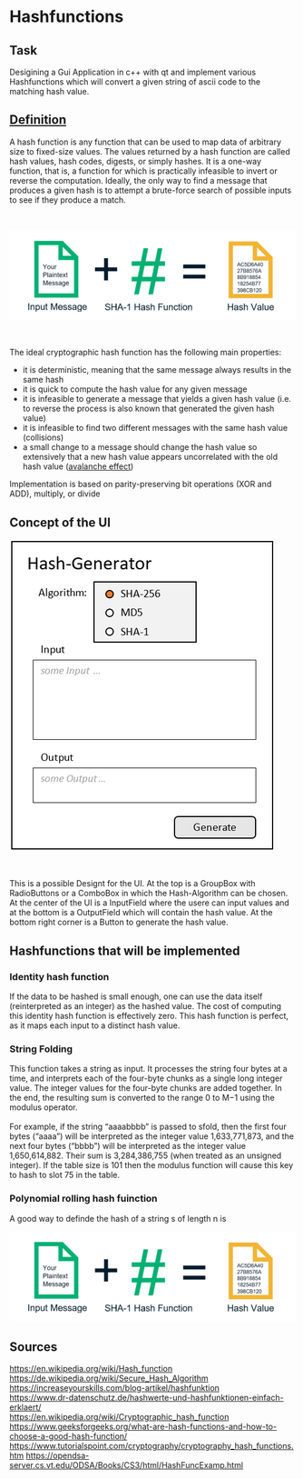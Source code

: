 # Hashfunctions
## Task

Desigining a Gui Application in c++ with qt and implement various Hashfunctions which will convert a given string of ascii code to the matching hash value.

## [Definition](https://en.wikipedia.org/wiki/Hash_function)

A hash function is any function that can be used to map data of arbitrary size to fixed-size values. The values returned by a hash function are called hash values, hash codes, digests, or simply hashes. It is a one-way function, that is, a function for which is practically infeasible to invert or reverse the computation. Ideally, the only way to find a message that produces a given hash is to attempt a brute-force search of possible inputs to see if they produce a match.

<br>

![Example_01](https://github.com/Lion1Blue/Hashfunctions/blob/main/Pictures/Example.png)

<br>

The ideal cryptographic hash function has the following main properties:

- it is deterministic, meaning that the same message always results in the same hash
- it is quick to compute the hash value for any given message
- it is infeasible to generate a message that yields a given hash value (i.e. to reverse the process is also known that generated the given hash value)
- it is infeasible to find two different messages with the same hash value (collisions)
- a small change to a message should change the hash value so extensively that a new hash value appears uncorrelated with the old hash value ([avalanche effect](https://en.wikipedia.org/wiki/Avalanche_effect))  

Implementation is based on parity-preserving bit operations (XOR and ADD), multiply, or divide  

## Concept of the UI

![GUI_Concept](https://github.com/Lion1Blue/Hashfunctions/blob/main/Pictures/GUI_Concept.png)

<br>

This is a possible Designt for the UI. At the top is a GroupBox with RadioButtons or a ComboBox in which the Hash-Algorithm can be chosen. At the center of the UI is a InputField where the usere can input values and at the bottom is a OutputField which will contain the hash value. At the bottom right corner is a Button to generate the hash value.

## Hashfunctions that will be implemented



### Identity hash function
If the data to be hashed is small enough, one can use the data itself (reinterpreted as an integer) as the hashed value. The cost of computing this identity hash function is effectively zero. This hash function is perfect, as it maps each input to a distinct hash value.  

### String Folding

This function takes a string as input. It processes the string four bytes at a time, and interprets each of the four-byte chunks as a single long integer value. The integer values for the four-byte chunks are added together. In the end, the resulting sum is converted to the range 0 to M−1 using the modulus operator.  
<br>
For example, if the string “aaaabbbb” is passed to sfold, then the first four bytes (“aaaa”) will be interpreted as the integer value 1,633,771,873, and the next four bytes (“bbbb”) will be interpreted as the integer value 1,650,614,882. Their sum is 3,284,386,755 (when treated as an unsigned integer). If the table size is 101 then the modulus function will cause this key to hash to slot 75 in the table.

### Polynomial rolling hash fuinction

A good way to definde the hash of a string s of length n is  

![PolynomialRollingFormula](https://github.com/Lion1Blue/Hashfunctions/blob/main/Pictures/Example.png)

## Sources
https://en.wikipedia.org/wiki/Hash_function  
https://de.wikipedia.org/wiki/Secure_Hash_Algorithm  
https://increaseyourskills.com/blog-artikel/hashfunktion  
https://www.dr-datenschutz.de/hashwerte-und-hashfunktionen-einfach-erklaert/  
https://en.wikipedia.org/wiki/Cryptographic_hash_function  
https://www.geeksforgeeks.org/what-are-hash-functions-and-how-to-choose-a-good-hash-function/  
https://www.tutorialspoint.com/cryptography/cryptography_hash_functions.htm
https://opendsa-server.cs.vt.edu/ODSA/Books/CS3/html/HashFuncExamp.html 
